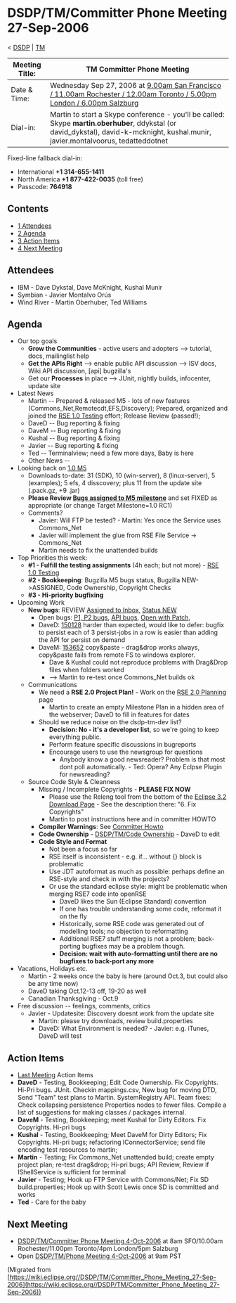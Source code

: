 

DSDP/TM/Committer Phone Meeting 27-Sep-2006
===========================================

< [DSDP](https://wiki.eclipse.org/DSDP "DSDP")‎ | [TM](./TM "DSDP/TM")

| Meeting Title: | **TM Committer Phone Meeting** |
| --- | --- |
| Date & Time: | Wednesday Sep 27, 2006 at [9.00am San Francisco / 11.00am Rochester / 12.00am Toronto / 5.00pm London / 6.00pm Salzburg](http://www.timeanddate.com/worldclock/meetingdetails.html?year=2006&month=9&day=27&hour=16&min=00&sec=0&p1=224&p2=159&p3=250&p4=136&p5=223&iv=1800) |
| Dial-in: | Martin to start a Skype conference - you'll be called:   Skype **martin.oberhuber**, ddykstal (or david_dykstal), david-k-mcknight, kushal.munir, javier.montalvoorus, tedatteddotnet |

Fixed-line fallback dial-in:

*   International **+1 314-655-1411**
*   North America **+1 877-422-0035** (toll free)
*   Passcode: **764918**

Contents
--------

*   [1 Attendees](#Attendees)
*   [2 Agenda](#Agenda)
*   [3 Action Items](#Action-Items)
*   [4 Next Meeting](#Next-Meeting)

Attendees
---------

*   IBM - Dave Dykstal, Dave McKnight, Kushal Munir
*   Symbian - Javier Montalvo Orús
*   Wind River - Martin Oberhuber, Ted Williams

Agenda
------

*   Our top goals
    *   **Grow the Communities** \- active users and adopters --> tutorial, docs, mailinglist help
    *   **Get the APIs Right** --\> enable public API discussion --> ISV docs, Wiki API discussion, \[api\] bugzilla's
    *   Get our **Processes** in place --> JUnit, nightly builds, infocenter, update site
*   Latest News
    *   Martin -- Prepared & released M5 - lots of new features (Commons_Net,Remotecdt,EFS,Discovery); Prepared, organized and joined the [RSE 1.0 Testing](./RSE_1.0_Testing "RSE 1.0 Testing") effort; Release Review (passed!);
    *   DaveD -- Bug reporting & fixing
    *   DaveM -- Bug reporting & fixing
    *   Kushal -- Bug reporting & fixing
    *   Javier -- Bug reporting & fixing
    *   Ted -- Terminalview; need a few more days, Baby is here
    *   Other News --
*   Looking back on [1.0 M5](http://download.eclipse.org/dsdp/tm/downloads/drops/S-1.0M5-200609221723/index.php)
    *   Downloads to-date: 31 (SDK), 10 (win-server), 8 (linux-server), 5 (examples); 5 efs, 4 disscovery; plus 11 from the update site (.pack.gz, +9 .jar)
    *   **Please Review [Bugs assigned to M5 milestone](https://bugs.eclipse.org/bugs/buglist.cgi?query_format=advanced&classification=DSDP&product=Target+Management&component=RSE&target_milestone=1.0+M5&bug_status=UNCONFIRMED&bug_status=NEW&bug_status=ASSIGNED&bug_status=REOPENED&cmdtype=doit)** and set FIXED as appropriate (or change Target Milestone=1.0 RC1)
    *   Comments?
        *   Javier: Will FTP be tested? - Martin: Yes once the Service uses Commons_Net
        *   Javier will implement the glue from RSE File Service -> Commons_Net
        *   Martin needs to fix the unattended builds
*   Top Priorities this week:
    *   **#1 - Fulfill the testing assignments** (4h each; but not more) - [RSE 1.0 Testing](./RSE_1.0_Testing "RSE 1.0 Testing")
    *   **#2 - Bookkeeping**: Bugzilla M5 bugs status, Bugzilla NEW->ASSIGNED, Code Ownership, Copyright Checks
    *   **#3 - Hi-priority bugfixing**
*   Upcoming Work
    *   **New bugs**: REVIEW [Assigned to Inbox](https://bugs.eclipse.org/bugs/buglist.cgi?query_format=advanced&classification=DSDP&product=Target+Management&component=RSE&bug_status=UNCONFIRMED&bug_status=NEW&bug_status=ASSIGNED&bug_status=REOPENED&emailassigned_to1=1&emailtype1=exact&email1=dsdp.tm.rse-inbox%40eclipse.org&cmdtype=doit), [Status NEW](https://bugs.eclipse.org/bugs/buglist.cgi?query_format=advanced&classification=DSDP&product=Target+Management&component=RSE&bug_status=NEW&cmdtype=doit)
        *   Open bugs: [P1, P2 bugs](https://bugs.eclipse.org/bugs/buglist.cgi?query_format=advanced&classification=DSDP&product=Target+Management&component=RSE&bug_status=UNCONFIRMED&bug_status=NEW&bug_status=ASSIGNED&bug_status=REOPENED&priority=P1&priority=P2&cmdtype=doit), [API bugs](https://bugs.eclipse.org/bugs/buglist.cgi?query_format=advanced&short_desc_type=allwordssubstr&short_desc=%5Bapi&classification=DSDP&product=Target+Management&component=RSE&bug_status=UNCONFIRMED&bug_status=NEW&bug_status=ASSIGNED&bug_status=REOPENED&cmdtype=doit), [Open with Patch](https://bugs.eclipse.org/bugs/buglist.cgi?query_format=advanced&classification=DSDP&product=Target+Management&component=RSE&bug_status=UNCONFIRMED&bug_status=NEW&bug_status=ASSIGNED&bug_status=REOPENED&cmdtype=doit&field0-0-0=attachments.ispatch&type0-0-0=equals&value0-0-0=1),
        *   DaveD: [150128](https://bugs.eclipse.org/bugs/show_bug.cgi?id=150168) harder than expected, would like to defer: bugfix to persist each of 3 persist-jobs in a row is easier than adding the API for persist on demand
        *   DaveM: [153652](https://bugs.eclipse.org/bugs/show_bug.cgi?id=153652) copy&paste - drag&drop works always, copy&paste fails from remote FS to windows explorer.
            *   Dave & Kushal could not reproduce problems with Drag&Drop files when folders worked
            *   --\> Martin to re-test once Commons_Net builds ok
    *   Communications
        *   We need a **RSE 2.0 Project Plan!** \- Work on the [RSE 2.0 Planning](./RSE_2.0_Planning "RSE 2.0 Planning") page
            *   Martin to create an empty Milestone Plan in a hidden area of the webserver; DaveD to fill in features for dates
        *   Should we reduce noise on the dsdp-tm-dev list?
            *   **Decision: No - it's a developer list**, so we're going to keep everything public.
            *   Perform feature specific discussions in bugreports
            *   Encourage users to use the newsgroup for questions
                *   Anybody know a good newsreader? Problem is that most dont poll automatically. - Ted: Opera? Any Eclpse Plugin for newsreading?
    *   Source Code Style & Cleanness
        *   Missing / Incomplete Copyrights - **PLEASE FIX NOW**
            *   Please use the Releng tool from the bottom of the [Eclipse 3.2 Download Page](http://download.eclipse.org/eclipse/downloads/drops/R-3.2-200606291905/index.php) \- See the description there: "6. Fix Copyrights"
            *   Martin to post instructions here and in committer HOWTO
        *   **Compiler Warnings**: See [Committer Howto](https://www.eclipse.org/dsdp/tm/development/compiler_warnings.php)
        *   **Code Ownership** \- [DSDP/TM/Code Ownership](./Code_Ownership "DSDP/TM/Code Ownership") \- DaveD to edit
        *   **Code Style and Format**
            *   Not been a focus so far
            *   RSE itself is inconsistent - e.g. if... without {} block is problematic
            *   Use JDT autoformat as much as possible: perhaps define an RSE-style and check in with the projects?
            *   Or use the standard eclipse style: might be problematic when merging RSE7 code into openRSE
                *   DaveD likes the Sun (Eclipse Standard) convention
                *   If one has trouble understanding some code, reformat it on the fly
                *   Historically, some RSE code was generated out of modelling tools; no objection to reformatting
                *   Additional RSE7 stuff merging is not a problem; back-porting bugfixes may be a problem though.
                *   **Decision: wait with auto-formatting until there are no bugfixes to back-port any more**
*   Vacations, Holidays etc.
    *   Martin - 2 weeks once the baby is here (around Oct.3, but could also be any time now)
    *   DaveD taking Oct.12-13 off, 19-20 as well
    *   Canadian Thanksgiving - Oct.9
*   Free discussion -- feelings, comments, critics
    *   Javier - Updatesite: Discovery doesnt work from the update site
        *   Martin: please try downloads, review build.properties
        *   DaveD: What Environment is needed? - Javier: e.g. iTunes, DaveD will test

Action Items
------------

*   [Last Meeting](./Committer_Phone_Meeting_20-Sep-2006#Action_Items "DSDP/TM/Committer Phone Meeting 20-Sep-2006") Action Items
*   **DaveD** \- Testing, Bookkeeping; Edit Code Ownership. Fix Copyrights. Hi-Pri bugs. JUnit. Checkin mappings.csv, New bug for moving DTD, Send "Team" test plans to Martin. SystemRegistry API. Team fixes: Check collapsing persistence Properties nodes to fewer files. Compile a list of suggestions for making classes / packages internal.
*   **DaveM** \- Testing, Bookkeeping; meet Kushal for Dirty Editors. Fix Copyrights. Hi-pri bugs
*   **Kushal** \- Testing, Bookkeeping; Meet DaveM for Dirty Editors; Fix Copyrights. Hi-pri bugs; refactoring IConnectorService; send file encoding test resources to martin;
*   **Martin** \- Testing; Fix Commons_Net unattended build; create empty project plan; re-test drag&drop; Hi-pri bugs; API Review, Review if IShellService is sufficient for terminal
*   **Javier** \- Testing; Hook up FTP Service with Commons/Net; Fix SD build.properties; Hook up with Scott Lewis once SD is committed and works
*   **Ted** \- Care for the baby

Next Meeting
------------

*   [DSDP/TM/Committer Phone Meeting 4-Oct-2006](./Committer_Phone_Meeting_4-Oct-2006 "DSDP/TM/Committer Phone Meeting 4-Oct-2006") at 8am SFO/10.00am Rochester/11.00pm Toronto/4pm London/5pm Salzburg
*   Open [DSDP/TM/Phone Meeting 4-Oct-2006](./Phone_Meeting_4-Oct-2006 "DSDP/TM/Phone Meeting 4-Oct-2006") at 9am PST


(Migrated from [https://wiki.eclipse.org//DSDP/TM/Committer_Phone_Meeting_27-Sep-2006](https://wiki.eclipse.org//DSDP/TM/Committer_Phone_Meeting_27-Sep-2006))